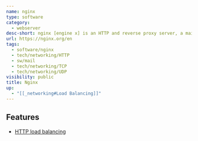 ```yaml
---
name: nginx
type: software
category:
  - webserver
desc-short: nginx [engine x] is an HTTP and reverse proxy server, a mail proxy server, and a generic TCP/UDP proxy server, originally written by Igor Sysoev
url: https://nginx.org/en
tags:
  - software/nginx
  - tech/networking/HTTP
  - sw/mail
  - tech/networking/TCP
  - tech/networking/UDP
visibility: public
title: Nginx
up:
  - "[[_networking#Load Balancing]]"
---
```

## Features

- [HTTP load balancing](https://nginx.org/en/docs/http/load_balancing.html)
